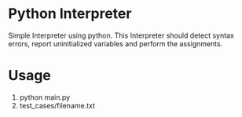 # Python Interpreter
Simple Interpreter using python. This Interpreter should detect syntax errors, report uninitialized variables and perform the assignments.
# Usage
1. python main.py
2. test_cases/filename.txt

